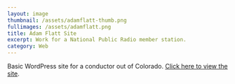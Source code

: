 ```yaml
---
layout: image
thumbnail: /assets/adamflatt-thumb.png
fullimages: /assets/adamflatt.png
title: Adam Flatt Site
excerpt: Work for a National Public Radio member station.
category: Web
---
```

 
Basic WordPress site for a conductor out of Colorado. [Click here to view the site](http://www.adamflatt.com).